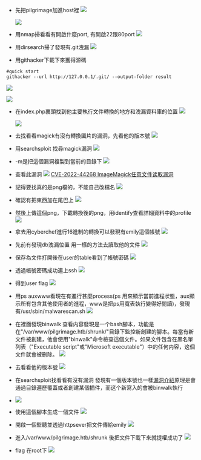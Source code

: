 - 先把pilgrimage加進host裡
 ![](https://hackmd.io/_uploads/BkRp52zM6.png)

  ![](https://hackmd.io/_uploads/Sy6Aqnzzp.png)
- 用nmap掃看看有開啟什麼port, 有開啟22跟80port 
![](https://hackmd.io/_uploads/S1FgeTGfp.png)

- 用dirsearch掃了發現有.git洩漏
![](https://hackmd.io/_uploads/S1-066mfp.png)


- 用githacker下載下來獲得源碼
```
#quick start
githacker --url http://127.0.0.1/.git/ --output-folder result
```
![](https://hackmd.io/_uploads/SygPaaXfa.png)

![](https://hackmd.io/_uploads/SJlKDRXf6.png)

- 在index.php裏頭找到他主要執行文件轉換的地方和洩漏資料庫的位置
![](https://hackmd.io/_uploads/HkUTvRXzp.png)

  ![](https://hackmd.io/_uploads/r1mlQ_SGT.png)


- 去找看看magick有沒有轉換圖片的漏洞，先看他的版本號
![](https://hackmd.io/_uploads/Bkaid07za.png)

- 用searchsploit 找尋magick漏洞
![](https://hackmd.io/_uploads/S1rTt0XfT.png)

- -m是把這個漏洞複製到當前的目錄下
![](https://hackmd.io/_uploads/ryGAs0mM6.png)
- 查看此漏洞
  ![](https://hackmd.io/_uploads/HkZ130Xza.png)
[CVE-2022-44268 ImageMagick任意文件读取漏洞](https://cloud.tencent.com/developer/article/2235689)

- 記得要找真的是png檔的，不能自己改檔名
![](https://hackmd.io/_uploads/HJXa1-4z6.png)

- 確認有把東西加在尾巴上
![](https://hackmd.io/_uploads/rk1Cy-4Gp.png)

- 然後上傳這個png，下載轉換後的png，用identify查看詳細資料中的profile
![](https://hackmd.io/_uploads/SyFvBZNG6.png)

- 拿去用cyberchef進行16進制的轉換可以發現有emily這個帳號
![](https://hackmd.io/_uploads/H1p07fEzT.png)

- 先前有發現db洩漏位置 用一樣的方法去讀取他的文件
![](https://hackmd.io/_uploads/Bkx-BdHGa.png)

- 保存為文件打開後在user的table看到了帳號密碼
![](https://hackmd.io/_uploads/BkQtudSM6.png)

- 透過帳號密碼成功連上ssh
![](https://hackmd.io/_uploads/Sy9XDPLz6.png)

- 得到user flag
![](https://hackmd.io/_uploads/S1LDvPIz6.png)

- 用ps auxwww看現在有進行甚麼process(ps 用來顯示當前進程狀態，aux顯示所有包含其他使用者的進程，www是把ps用寬表執行變得好閱讀)，發現有/usr/sbin/malwarescan.sh
![](https://hackmd.io/_uploads/rytj5vUMT.png)

- 在裡面發現binwalk 查看内容發現是一个bash腳本，功能是在"/var/www/pilgrimage.htb/shrunk/"目錄下監控新創建的腳本。每當有新文件被創建，他會使用"binwalk"命令檢查這個文件。如果文件包含在黑名單列表（"Executable script"或"Microsoft executable"）中的任何内容，这個文件就會被删除。
![](https://hackmd.io/_uploads/ByBtiDIGa.png)

- 去看看他的版本號
![](https://hackmd.io/_uploads/SkmIhPLG6.png)

- 在searchsploit找看看有沒有漏洞 發現有一個版本號也一樣[漏洞介紹](https://zhuanlan.zhihu.com/p/654020580)原理是會通過目錄遍歷覆蓋或者創建某個插件，而这个新寫入的會被binwalk執行
- ![](https://hackmd.io/_uploads/SyhAhPLfT.png)

- 使用這個腳本生成一個文件
![](https://hackmd.io/_uploads/HyNnW7cGp.png)

- 開啟一個監聽並透過httpsever把文件傳給emily
![](https://hackmd.io/_uploads/SkykmXqfT.png)

- 進入/var/www/pilgrimage.htb/shrunk 後把文件下載下來就提權成功了
![](https://hackmd.io/_uploads/H1d1SX5GT.png)

- flag 在root下
![](https://hackmd.io/_uploads/BJMEBmcGa.png)

